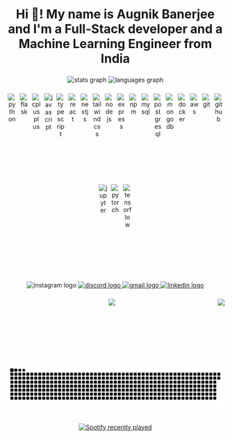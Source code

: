 <h1 align="center">Hi 👋! My name is Augnik Banerjee and I'm a Full-Stack developer and a Machine Learning Engineer from India</h1>

###

<div align="center">
  <img src="https://github-readme-stats.vercel.app/api?username=Augnik03&hide_title=false&hide_rank=false&show_icons=true&include_all_commits=true&count_private=true&disable_animations=false&theme=nightowl&locale=en&hide_border=true" height="150" alt="stats graph"  />
  <img src="https://github-readme-stats.vercel.app/api/top-langs?username=Augnik03&locale=en&hide_title=false&layout=compact&card_width=320&langs_count=5&theme=nightowl&hide_border=true" height="150" alt="languages graph"  />
</div>

###

<div align="center" style="display: flex; flex-wrap: wrap; justify-content: center; gap: 8px; align-items: center;">
  <img src="https://cdn.jsdelivr.net/gh/devicons/devicon/icons/python/python-original.svg" style="height: 200px !important; width: 20px !important;" alt="python" />
  <img src="https://cdn.jsdelivr.net/gh/devicons/devicon/icons/flask/flask-original.svg" style="height: 200px !important; width: 20px !important;" alt="flask" />
  <img src="https://cdn.jsdelivr.net/gh/devicons/devicon/icons/cplusplus/cplusplus-original.svg" style="height: 200px !important; width: 20px !important;" alt="cplusplus" />
  <img src="https://cdn.jsdelivr.net/gh/devicons/devicon/icons/javascript/javascript-original.svg" style="height: 200px !important; width: 20px !important;" alt="javascript" />
  <img src="https://cdn.jsdelivr.net/gh/devicons/devicon/icons/typescript/typescript-original.svg" style="height: 200px !important; width: 20px !important;" alt="typescript" />
  <img src="https://cdn.jsdelivr.net/gh/devicons/devicon/icons/react/react-original.svg" style="height: 200px !important; width: 20px !important;" alt="react" />
  <img src="https://cdn.jsdelivr.net/gh/devicons/devicon/icons/nextjs/nextjs-original.svg" style="height: 200px !important; width: 20px !important;" alt="nextjs" />
  <img src="https://cdn.jsdelivr.net/gh/devicons/devicon/icons/tailwindcss/tailwindcss-original-wordmark.svg" style="height: 200px !important; width: 20px !important;" alt="tailwindcss" />
  <img src="https://cdn.jsdelivr.net/gh/devicons/devicon/icons/nodejs/nodejs-original.svg" style="height: 200px !important; width: 20px !important;" alt="nodejs" />
  <img src="https://cdn.jsdelivr.net/gh/devicons/devicon/icons/express/express-original.svg" style="height: 200px !important; width: 20px !important;" alt="express" />
  <img src="https://cdn.jsdelivr.net/gh/devicons/devicon/icons/npm/npm-original-wordmark.svg" style="height: 200px !important; width: 20px !important;" alt="npm" />
  <img src="https://cdn.jsdelivr.net/gh/devicons/devicon/icons/mysql/mysql-original.svg" style="height: 200px !important; width: 20px !important;" alt="mysql" />
  <img src="https://cdn.jsdelivr.net/gh/devicons/devicon/icons/postgresql/postgresql-original.svg" style="height: 200px !important; width: 20px !important;" alt="postgresql" />
  <img src="https://cdn.jsdelivr.net/gh/devicons/devicon/icons/mongodb/mongodb-original.svg" style="height: 200px !important; width: 20px !important;" alt="mongodb" />
  <img src="https://cdn.jsdelivr.net/gh/devicons/devicon/icons/docker/docker-original.svg" style="height: 200px !important; width: 20px !important;" alt="docker" />
  <img src="https://cdn.jsdelivr.net/gh/devicons/devicon/icons/amazonwebservices/amazonwebservices-line-wordmark.svg" style="height: 200px !important; width: 20px !important;" alt="aws" />
  <img src="https://cdn.jsdelivr.net/gh/devicons/devicon/icons/git/git-original.svg" style="height: 200px !important; width: 20px !important;" alt="git" />
  <img src="https://cdn.jsdelivr.net/gh/devicons/devicon/icons/github/github-original.svg" style="height: 200px !important; width: 20px !important;" alt="github" />
  <img src="https://cdn.jsdelivr.net/gh/devicons/devicon/icons/jupyter/jupyter-original.svg" style="height: 200px !important; width: 20px !important;" alt="jupyter" />
  <img src="https://cdn.jsdelivr.net/gh/devicons/devicon/icons/pytorch/pytorch-original.svg" style="height: 200px !important; width: 20px !important;" alt="pytorch" />
  <img src="https://cdn.jsdelivr.net/gh/devicons/devicon/icons/tensorflow/tensorflow-original.svg" style="height: 200px !important; width: 20px !important;" alt="tensorflow" />
</div>

###

<div align="center">
  <img src="https://raw.githubusercontent.com/maurodesouza/profile-readme-generator/master/src/assets/icons/social/instagram/default.svg" width="47" height="35" alt="instagram logo"  />
  <a href="discordapp.com/users/phox2458" target="_blank">
    <img src="https://raw.githubusercontent.com/maurodesouza/profile-readme-generator/master/src/assets/icons/social/discord/default.svg" width="47" height="35" alt="discord logo"  />
  </a>
  <a href="shresnik2004@gmail.com" target="_blank">
    <img src="https://raw.githubusercontent.com/maurodesouza/profile-readme-generator/master/src/assets/icons/social/gmail/default.svg" width="47" height="35" alt="gmail logo"  />
  </a>
  <a href="www.linkedin.com/in/augnik-banerjee" target="_blank">
    <img src="https://raw.githubusercontent.com/maurodesouza/profile-readme-generator/master/src/assets/icons/social/linkedin/default.svg" width="47" height="35" alt="linkedin logo"  />
  </a>
</div>

###

<img align="right" height="150" src="https://media.giphy.com/media/MDJ9IbxxvDUQM/giphy.gif?cid=790b76114gjvttfviuf44sjjvcl5vhrsfjjacthy4u50t8cu&ep=v1_gifs_trending&rid=giphy.gif&ct=g"  />

###

<div align="center">
  <img src="https://profile-counter.glitch.me/Augnik03/count.svg?"  />
</div>

###

<br clear="both">

<img src="https://raw.githubusercontent.com/Augnik03/Augnik03/output/snake.svg" alt="Snake animation" />

###

<div align="center">
  <a href="https://open.spotify.com/user/b3yb5peotuf58g2qjgrzfahff">
    <img src="https://spotify-recently-played-readme.vercel.app/api?user=b3yb5peotuf58g2qjgrzfahff&count=5&unique=false" alt="Spotify recently played"  />
  </a>
</div>
